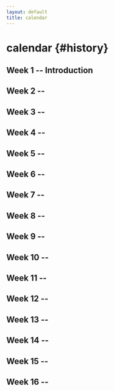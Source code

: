 ```yaml
---
layout: default
title: calendar
---
```


# calendar {#history}

## Week 1 -- Introduction

## Week 2 -- 

## Week 3 -- 

## Week 4 --

## Week 5 --

## Week 6 --

## Week 7 --

## Week 8 --

## Week 9 --

## Week 10 --

## Week 11 --

## Week 12 --

## Week 13 -- 

## Week 14 --

## Week 15 --

## Week 16 -- 






